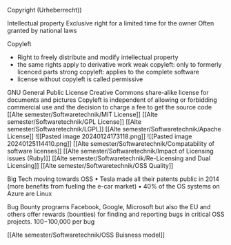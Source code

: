 Copyright (Urheberrecht))

Intellectual property
Exclusive right for a limited time for the owner
Often granted by national laws 


Copyleft
- Right to freely distribute and modify intellectual property
- the same rights apply to derivative work 
     weak copyleft: only to formerly licenced parts
     strong copyleft: applies to the complete software 
- license without copyleft is called permissive

GNU General Public License 
Creative Commons share-alike license for documents and pictures
Copyleft is independent of allowing or forbidding commercial use and the decision to charge a fee to get the source code
[[Alte semester/Softwaretechnik/MIT License]]
[[Alte semester/Softwaretechnik/GPL License]]
[[Alte semester/Softwaretechnik/LGPL]]
[[Alte semester/Softwaretechnik/Apache License]]
![[Pasted image 20240124173118.png]]
![[Pasted image 20240125114410.png]]
[[Alte semester/Softwaretechnik/Compatability of software licenses]]
[[Alte semester/Softwaretechnik/Impact of Licensing issues (Ruby)]]
[[Alte semester/Softwaretechnik/Re-Licensing and Dual Licensing]]
[[Alte semester/Softwaretechnik/OSS Quality]]

Big Tech moving towards OSS
•
Tesla made all their patents public in 2014 (more benefits from fueling the e-car market)
•
40% of the OS systems on Azure are Linux

Bug Bounty programs
Facebook, Google, Microsoft but also the EU and others offer rewards (bounties) for finding and reporting bugs in critical OSS projects. $100-$100,000 per bug 

[[Alte semester/Softwaretechnik/OSS Buisness model]]
